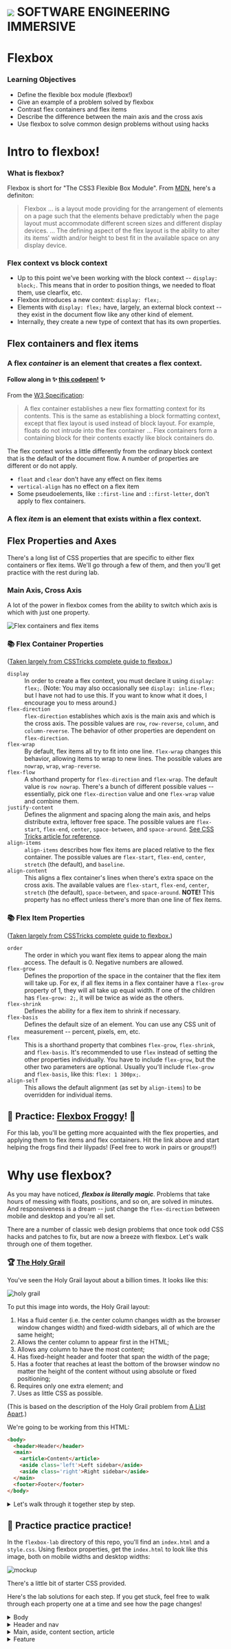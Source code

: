 # ![](https://ga-dash.s3.amazonaws.com/production/assets/logo-9f88ae6c9c3871690e33280fcf557f33.png)  SOFTWARE ENGINEERING IMMERSIVE

# Flexbox

### Learning Objectives
- Define the flexible box module (flexbox!)
- Give an example of a problem solved by flexbox
- Contrast flex containers and flex items
- Describe the difference between the main axis and the cross axis
- Use flexbox to solve common design problems without using hacks

# Intro to flexbox!

### What is flexbox?

Flexbox is short for "The CSS3 Flexible Box Module". From [MDN](https://developer.mozilla.org/en-US/docs/Web/CSS/CSS_Flexible_Box_Layout/Using_CSS_flexible_boxes), here's a definiton:

> Flexbox ... is a layout mode providing for the arrangement of elements on a page such that the elements behave predictably when the page layout must accommodate different screen sizes and different display devices. ... The defining aspect of the flex layout is the ability to alter its items' width and/or height to best fit in the available space on any display device.

### Flex context vs block context

- Up to this point we've been working with the block context -- `display: block;`. This means that in order to position things, we needed to float them, use clearfix, etc.
- Flexbox introduces a new context: `display: flex;`.
- Elements with `display: flex;` have, largely, an external block context -- they exist in the document flow like any other kind of element.
- Internally, they create a new type of context that has its own properties.

## Flex containers and flex items

### A flex _container_ is an element that creates a flex context.

#### Follow along in ✨ [this codepen!](https://codepen.io/brunopgalvao/pen/gEPBEz) ✨

From the [W3 Specification](https://www.w3.org/TR/css-flexbox-1/#flex-containers): 

> A flex container establishes a new flex formatting context for its contents. This is the same as establishing a block formatting context, except that flex layout is used instead of block layout. For example, floats do not intrude into the flex container ... Flex containers form a containing block for their contents exactly like block containers do.

The flex context works a little differently from the ordinary block context that is the default of the document flow. A number of properties are different or do not apply.

- `float` and `clear` don't have any effect on flex items
- `vertical-align` has no effect on a flex item
- Some pseudoelements, like `::first-line` and `::first-letter`, don't apply to flex containers.

### A flex _item_ is an element that exists within a flex context.

## Flex Properties and Axes

There's a long list of CSS properties that are specific to either flex containers or flex items. We'll go through a few of them, and then you'll get practice with the rest during lab.

### Main Axis, Cross Axis

A lot of the power in flexbox comes from the ability to switch which axis is which with just one property.

![Flex containers and flex items](./assets/flex-cont-item.jpg)

### 📚 Flex Container Properties

([Taken largely from CSSTricks complete guide to flexbox.](https://css-tricks.com/snippets/css/a-guide-to-flexbox/))

<dl>
  <dt><code>display</code></dt>
  <dd>In order to create a flex context, you must declare it using <code>display: flex;</code>. (Note: You may also occasionally see <code>display: inline-flex;</code> but I have not had to use this. If you want to know what it does, I encourage you to mess around.)</dd>
  
  <dt><code>flex-direction</code></dt>
  <dd><code>flex-direction</code> establishes which axis is the main axis and which is the cross axis. The possible values are <code>row</code>, <code>row-reverse</code>, <code>column</code>, and <code>column-reverse</code>. The behavior of other properties are dependent on <code>flex-direction</code>.</dd>
  
  <dt><code>flex-wrap</code></dt>
  <dd>By default, flex items all try to fit into one line. <code>flex-wrap</code> changes this behavior, allowing items to wrap to new lines. The possible values are <code>nowrap</code>, <code>wrap</code>, <code>wrap-reverse</code>.</dd>
  
  <dt><code>flex-flow</code></dt>
  <dd>A shorthand property for <code>flex-direction</code> and <code>flex-wrap</code>. The default value is <code>row nowrap</code>. There's a bunch of different possible values -- essentially, pick one <code>flex-direction</code> value and one <code>flex-wrap</code> value and combine them.</dd>
  
  <dt><code>justify-content</code></dt>
  <dd>Defines the alignment and spacing along the main axis, and helps distribute extra, leftover free space. The possible values are <code>flex-start</code>, <code>flex-end</code>, <code>center</code>, <code>space-between</code>, and <code>space-around</code>. <a href='https://css-tricks.com/snippets/css/a-guide-to-flexbox/#article-header-id-6' target='_blank'>See CSS Tricks article for reference</a>.</dd>
  
  <dt><code>align-items</code></dt>
  <dd><code>align-items</code> describes how flex items are placed relative to the flex container. The possible values are <code>flex-start</code>, <code>flex-end</code>, <code>center</code>, <code>stretch</code> (the default), and <code>baseline</code>.</dd>
  
  <dt><code>align-content</code></dt>
  <dd>This aligns a flex container's lines when there's extra space on the cross axis. The available values are <code>flex-start</code>, <code>flex-end</code>, <code>center</code>, <code>stretch</code> (the default), <code>space-between</code>, and <code>space-around</code>. <b>NOTE!</b> This property has no effect unless there's more than one line of flex items.  </dd>
</dl>

### 📚 Flex Item Properties

([Taken largely from CSSTricks complete guide to flexbox.](https://css-tricks.com/snippets/css/a-guide-to-flexbox/))

<dl>
  <dt><code>order</code></dt>
  <dd>The order in which you want flex items to appear along the main access. The default is 0. Negative numbers are allowed.</dd>
  
  <dt><code>flex-grow</code></dt>
  <dd>Defines the proportion of the space in the container that the flex item will take up. For ex, if all flex items in a flex container have a <code>flex-grow</code> property of 1, they will all take up equal width. If one of the children has <code>flex-grow: 2;</code>, it will be twice as wide as the others.</dd>
  
  <dt><code>flex-shrink</code></dt>
  <dd>Defines the ability for a flex item to shrink if necessary.</dd>
  
  <dt><code>flex-basis</code></dt>
  <dd>Defines the default size of an element. You can use any CSS unit of measurement -- percent, pixels, em, etc.</dd>
  
  <dt><code>flex</code></dt>
  <dd>This is a shorthand property that combines <code>flex-grow</code>, <code>flex-shrink</code>, and <code>flex-basis</code>. It's recommended to use <code>flex</code> instead of setting the other properties individually. You have to include <code>flex-grow</code>, but the other two parameters are optional. Usually you'll include <code>flex-grow</code> and <code>flex-basis</code>, like this: <code>flex: 1 300px;</code>.</dd>
  
  <dt><code>align-self</code></dt>
  <dd>This allows the default alignment (as set by <code>align-items</code>) to be overridden for individual items.</dd>
</dl>

## 🚀 Practice: [Flexbox Froggy](http://flexboxfroggy.com)! 🐸

For this lab, you'll be getting more acquainted with the flex properties, and applying them to flex items and flex containers. Hit the link above and start helping the frogs find their lilypads! (Feel free to work in pairs or groups!!)

# Why use flexbox?

As you may have noticed, ***flexbox is literally magic***. Problems that take hours of messing with floats, positions, and so on, are solved in minutes. And responsiveness is a dream -- just change the `flex-direction` between mobile and desktop and you're all set.

There are a number of classic web design problems that once took odd CSS hacks and patches to fix, but are now a breeze with flexbox. Let's walk through one of them together.

### 🏆 [The Holy Grail](https://codepen.io/brunopgalvao/pen/EMPBoX)

You've seen the Holy Grail layout about a billion times. It looks like this:

![holy grail](./assets/holy-grail.png)

To put this image into words, the Holy Grail layout:

1. Has a fluid center (i.e. the center column changes width as the browser window changes width) and fixed-width sidebars, all of which are the same height;
2. Allows the center column to appear first in the HTML;
3. Allows any column to have the most content;
4. Has fixed-height header and footer that span the width of the page;
5. Has a footer that reaches at least the bottom of the browser window no matter the height of the content without using absolute or fixed positioning;
6. Requires only one extra element; and
7. Uses as little CSS as possible.

(This is based on the description of the Holy Grail problem from [A List Apart](https://alistapart.com/article/holygrail).)

We're going to be working from this HTML:

```html
<body>
  <header>Header</header>
  <main>
    <article>Content</article>
    <aside class='left'>Left sidebar</aside>
    <aside class='right'>Right sidebar</aside>
  </main>
  <footer>Footer</footer>
</body>
```

<details>
<summary>Let's walk through it together step by step.</summary>

```css
body {
  display: flex;
  flex-direction: column;
  min-height: 100vh;
}

header, footer {
  flex: 0 150px;
}

main {
  flex: 1;
  display: flex;
}

article {
  order: 2;
  flex: 3;
}

aside {
  flex: 0 300px;
}

.left {
  order: 1;
}

.right {
  order: 3;
}

@media screen and (max-width: 1025px) {
  main {
    flex-direction: column;
  }

  article {
    order: 0;
  }

  aside {
    flex: 0;
  }
}
```
</details>

## 🚀 Practice practice practice!

In the `flexbox-lab` directory of this repo, you'll find an `index.html` and a `style.css`. Using flexbox properties, get the `index.html` to look like this image, both on mobile widths and desktop widths:

![mockup](./assets/mockup.jpg)

There's a little bit of starter CSS provided.

Here's the lab solutions for each step. If you get stuck, feel free to walk through each property one at a time and see how the page changes! 

<details>
  <summary>Body</summary>

  ```css
    body {
        min-height: 100vh;
        display: flex;
        flex-direction: column;
    }
  ```

</details>

<details>
  <summary>Header and nav</summary>

  ```css
    header {
        display: flex;
        flex-direction: column;
    }

    .logo {
        flex: 0 150px;
        display: flex;
        justify-content: center;
        align-items: center;
    }

    @media screen and (min-width: 1025px) {
        header {
            flex-direction: row;
            justify-content: space-between;
        }

        nav ul {
            display: flex;
        }
    }
  ```

</details>

<details>
  <summary>Main, aside, content section, article</summary>

  ```css
    main, article {
        flex: 1;
        display: flex;
        flex-direction: column;
    }

    .content {
        flex: 2;
    }

    @media screen and (min-width: 1025px) {

        main {
            flex-direction: row;
        }

        aside {
            flex: 1;
        }

        article {
            flex: 3;
        }
    }
  ```

</details>

<details>
  <summary>Feature</summary>

  ```css
    .feature {
        flex: 1;
        display: flex;
    }

    .col {
        flex: 1;
    }
  ```

</details>
